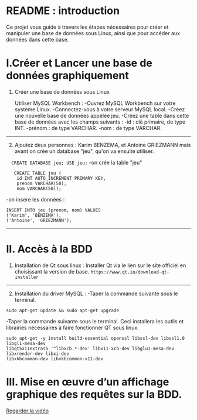 # README : introduction
Ce projet vous guide à travers les étapes nécessaires pour créer et manipuler une base de données sous Linux, ainsi que pour accéder aux données dans cette base.

#  I.Créer et Lancer une base de données graphiquement
1. Créer une base de données sous Linux

    Utiliser MySQL Workbench :
        -Ouvrez MySQL Workbench sur votre système Linux.
        -Connectez-vous à votre serveur MySQL local.
        -Créez une nouvelle base de données appelée jeu.
        -Créez une table dans cette base de données avec les champs suivants :
        -id : clé primaire, de type INT.
        -prénom : de type VARCHAR.
        -nom : de type VARCHAR.
---
 2.  Ajoutez deux personnes : Karim BENZEMA, et Antoine GRIEZMANN mais avant on crée un database "jeu",
qu'on va ensuite utiliser.

```  CREATE DATABASE jeu; USE jeu;```
-on crée la table "jeu"

```
   CREATE TABLE jeu (
    id INT AUTO_INCREMENT PRIMARY KEY,
    prenom VARCHAR(50),
    nom VARCHAR(50));
```

-on insere les données :
```
INSERT INTO jeu (prenom, nom) VALUES
('Karim', 'BENZEMA'),
('Antoine', 'GRIEZMANN');
```
---
#   II. Accès à la BDD

1. Installation de Qt sous linux :
Installer Qt via le lien sur le site officiel en choisissant la version de base.
```https://www.qt.io/download-qt-installer```
---
2. Installation du driver MySQL :
-Taper la commande suivante sous le terminal.
``` 
sudo apt-get update && sudo apt-get upgrade
```

-Taper la commande suivante sous le terminal. Ceci installera les outils et librairies nécessaires à faire
fonctionner QT sous linux.

```
sudo apt-get -y install build-essential openssl libssl-dev libssl1.0 libgl1-mesa-dev
libqt5x11extras5 '^libxcb.*-dev' libx11-xcb-dev libglu1-mesa-dev libxrender-dev libxi-dev
libxkbcommon-dev libxkbcommon-x11-dev
```
#    III. Mise en œuvre d’un affichage graphique des requêtes sur la BDD.

[Regarder la vidéo](https://youtu.be/qVdhPUI1Fio?si=u2CGOEuYeMxKlewC)




